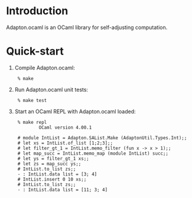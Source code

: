 Introduction
============

Adapton.ocaml is an OCaml library for self-adjusting computation.


Quick-start
===========

1. Compile Adapton.ocaml:

        % make

2. Run Adapton.ocaml unit tests:

        % make test

3. Start an OCaml REPL with Adapton.ocaml loaded:

        % make repl
                OCaml version 4.00.1

        # module IntList = Adapton.SAList.Make (AdaptonUtil.Types.Int);;
        # let xs = IntList.of_list [1;2;3];;
        # let filter_gt_1 = IntList.memo_filter (fun x -> x > 1);;
        # let map_succ = IntList.memo_map (module IntList) succ;;
        # let ys = filter_gt_1 xs;;
        # let zs = map_succ ys;;
        # IntList.to_list zs;;
        - : IntList.data list = [3; 4]
        # IntList.insert 0 10 xs;;
        # IntList.to_list zs;;
        - : IntList.data list = [11; 3; 4]
